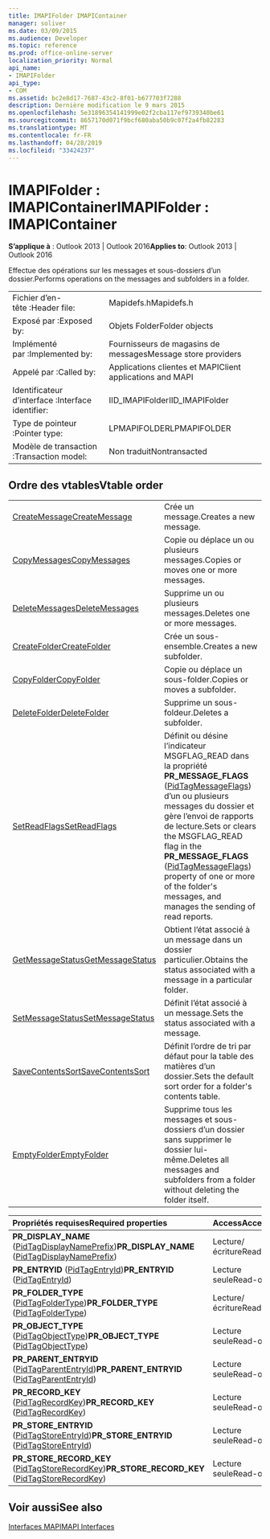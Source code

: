 ```yaml
---
title: IMAPIFolder IMAPIContainer
manager: soliver
ms.date: 03/09/2015
ms.audience: Developer
ms.topic: reference
ms.prod: office-online-server
localization_priority: Normal
api_name:
- IMAPIFolder
api_type:
- COM
ms.assetid: bc2e8d17-7687-43c2-8f01-b677703f7288
description: Dernière modification le 9 mars 2015
ms.openlocfilehash: 5e31896354141999e02f2cba117ef9739340be61
ms.sourcegitcommit: 8657170d071f9bcf680aba50b9c07f2a4fb82283
ms.translationtype: MT
ms.contentlocale: fr-FR
ms.lasthandoff: 04/28/2019
ms.locfileid: "33424237"
---
```

# <a name="imapifolder--imapicontainer"></a><span data-ttu-id="3d4c9-103">IMAPIFolder : IMAPIContainer</span><span class="sxs-lookup"><span data-stu-id="3d4c9-103">IMAPIFolder : IMAPIContainer</span></span>

  
  
<span data-ttu-id="3d4c9-104">**S’applique à** : Outlook 2013 | Outlook 2016</span><span class="sxs-lookup"><span data-stu-id="3d4c9-104">**Applies to**: Outlook 2013 | Outlook 2016</span></span> 
  
<span data-ttu-id="3d4c9-105">Effectue des opérations sur les messages et sous-dossiers d’un dossier.</span><span class="sxs-lookup"><span data-stu-id="3d4c9-105">Performs operations on the messages and subfolders in a folder.</span></span>
  
|||
|:-----|:-----|
|<span data-ttu-id="3d4c9-106">Fichier d’en-tête :</span><span class="sxs-lookup"><span data-stu-id="3d4c9-106">Header file:</span></span>  <br/> |<span data-ttu-id="3d4c9-107">Mapidefs.h</span><span class="sxs-lookup"><span data-stu-id="3d4c9-107">Mapidefs.h</span></span>  <br/> |
|<span data-ttu-id="3d4c9-108">Exposé par :</span><span class="sxs-lookup"><span data-stu-id="3d4c9-108">Exposed by:</span></span>  <br/> |<span data-ttu-id="3d4c9-109">Objets Folder</span><span class="sxs-lookup"><span data-stu-id="3d4c9-109">Folder objects</span></span>  <br/> |
|<span data-ttu-id="3d4c9-110">Implémenté par :</span><span class="sxs-lookup"><span data-stu-id="3d4c9-110">Implemented by:</span></span>  <br/> |<span data-ttu-id="3d4c9-111">Fournisseurs de magasins de messages</span><span class="sxs-lookup"><span data-stu-id="3d4c9-111">Message store providers</span></span>  <br/> |
|<span data-ttu-id="3d4c9-112">Appelé par :</span><span class="sxs-lookup"><span data-stu-id="3d4c9-112">Called by:</span></span>  <br/> |<span data-ttu-id="3d4c9-113">Applications clientes et MAPI</span><span class="sxs-lookup"><span data-stu-id="3d4c9-113">Client applications and MAPI</span></span>  <br/> |
|<span data-ttu-id="3d4c9-114">Identificateur d’interface :</span><span class="sxs-lookup"><span data-stu-id="3d4c9-114">Interface identifier:</span></span>  <br/> |<span data-ttu-id="3d4c9-115">IID_IMAPIFolder</span><span class="sxs-lookup"><span data-stu-id="3d4c9-115">IID_IMAPIFolder</span></span>  <br/> |
|<span data-ttu-id="3d4c9-116">Type de pointeur :</span><span class="sxs-lookup"><span data-stu-id="3d4c9-116">Pointer type:</span></span>  <br/> |<span data-ttu-id="3d4c9-117">LPMAPIFOLDER</span><span class="sxs-lookup"><span data-stu-id="3d4c9-117">LPMAPIFOLDER</span></span>  <br/> |
|<span data-ttu-id="3d4c9-118">Modèle de transaction :</span><span class="sxs-lookup"><span data-stu-id="3d4c9-118">Transaction model:</span></span>  <br/> |<span data-ttu-id="3d4c9-119">Non traduit</span><span class="sxs-lookup"><span data-stu-id="3d4c9-119">Nontransacted</span></span>  <br/> |
   
## <a name="vtable-order"></a><span data-ttu-id="3d4c9-120">Ordre des vtables</span><span class="sxs-lookup"><span data-stu-id="3d4c9-120">Vtable order</span></span>

|||
|:-----|:-----|
|[<span data-ttu-id="3d4c9-121">CreateMessage</span><span class="sxs-lookup"><span data-stu-id="3d4c9-121">CreateMessage</span></span>](imapifolder-createmessage.md) <br/> |<span data-ttu-id="3d4c9-122">Crée un message.</span><span class="sxs-lookup"><span data-stu-id="3d4c9-122">Creates a new message.</span></span>  <br/> |
|[<span data-ttu-id="3d4c9-123">CopyMessages</span><span class="sxs-lookup"><span data-stu-id="3d4c9-123">CopyMessages</span></span>](imapifolder-copymessages.md) <br/> |<span data-ttu-id="3d4c9-124">Copie ou déplace un ou plusieurs messages.</span><span class="sxs-lookup"><span data-stu-id="3d4c9-124">Copies or moves one or more messages.</span></span>  <br/> |
|[<span data-ttu-id="3d4c9-125">DeleteMessages</span><span class="sxs-lookup"><span data-stu-id="3d4c9-125">DeleteMessages</span></span>](imapifolder-deletemessages.md) <br/> |<span data-ttu-id="3d4c9-126">Supprime un ou plusieurs messages.</span><span class="sxs-lookup"><span data-stu-id="3d4c9-126">Deletes one or more messages.</span></span>  <br/> |
|[<span data-ttu-id="3d4c9-127">CreateFolder</span><span class="sxs-lookup"><span data-stu-id="3d4c9-127">CreateFolder</span></span>](imapifolder-createfolder.md) <br/> |<span data-ttu-id="3d4c9-128">Crée un sous-ensemble.</span><span class="sxs-lookup"><span data-stu-id="3d4c9-128">Creates a new subfolder.</span></span>  <br/> |
|[<span data-ttu-id="3d4c9-129">CopyFolder</span><span class="sxs-lookup"><span data-stu-id="3d4c9-129">CopyFolder</span></span>](imapifolder-copyfolder.md) <br/> |<span data-ttu-id="3d4c9-130">Copie ou déplace un sous-folder.</span><span class="sxs-lookup"><span data-stu-id="3d4c9-130">Copies or moves a subfolder.</span></span>  <br/> |
|[<span data-ttu-id="3d4c9-131">DeleteFolder</span><span class="sxs-lookup"><span data-stu-id="3d4c9-131">DeleteFolder</span></span>](imapifolder-deletefolder.md) <br/> |<span data-ttu-id="3d4c9-132">Supprime un sous-foldeur.</span><span class="sxs-lookup"><span data-stu-id="3d4c9-132">Deletes a subfolder.</span></span>  <br/> |
|[<span data-ttu-id="3d4c9-133">SetReadFlags</span><span class="sxs-lookup"><span data-stu-id="3d4c9-133">SetReadFlags</span></span>](imapifolder-setreadflags.md) <br/> |<span data-ttu-id="3d4c9-134">Définit ou désine l’indicateur MSGFLAG_READ dans la propriété **PR_MESSAGE_FLAGS** ([PidTagMessageFlags](pidtagmessageflags-canonical-property.md)) d’un ou plusieurs messages du dossier et gère l’envoi de rapports de lecture.</span><span class="sxs-lookup"><span data-stu-id="3d4c9-134">Sets or clears the MSGFLAG_READ flag in the **PR_MESSAGE_FLAGS** ([PidTagMessageFlags](pidtagmessageflags-canonical-property.md)) property of one or more of the folder's messages, and manages the sending of read reports.</span></span>  <br/> |
|[<span data-ttu-id="3d4c9-135">GetMessageStatus</span><span class="sxs-lookup"><span data-stu-id="3d4c9-135">GetMessageStatus</span></span>](imapifolder-getmessagestatus.md) <br/> |<span data-ttu-id="3d4c9-136">Obtient l’état associé à un message dans un dossier particulier.</span><span class="sxs-lookup"><span data-stu-id="3d4c9-136">Obtains the status associated with a message in a particular folder.</span></span>  <br/> |
|[<span data-ttu-id="3d4c9-137">SetMessageStatus</span><span class="sxs-lookup"><span data-stu-id="3d4c9-137">SetMessageStatus</span></span>](imapifolder-setmessagestatus.md) <br/> |<span data-ttu-id="3d4c9-138">Définit l’état associé à un message.</span><span class="sxs-lookup"><span data-stu-id="3d4c9-138">Sets the status associated with a message.</span></span>  <br/> |
|[<span data-ttu-id="3d4c9-139">SaveContentsSort</span><span class="sxs-lookup"><span data-stu-id="3d4c9-139">SaveContentsSort</span></span>](imapifolder-savecontentssort.md) <br/> |<span data-ttu-id="3d4c9-140">Définit l’ordre de tri par défaut pour la table des matières d’un dossier.</span><span class="sxs-lookup"><span data-stu-id="3d4c9-140">Sets the default sort order for a folder's contents table.</span></span>  <br/> |
|[<span data-ttu-id="3d4c9-141">EmptyFolder</span><span class="sxs-lookup"><span data-stu-id="3d4c9-141">EmptyFolder</span></span>](imapifolder-emptyfolder.md) <br/> |<span data-ttu-id="3d4c9-142">Supprime tous les messages et sous-dossiers d’un dossier sans supprimer le dossier lui-même.</span><span class="sxs-lookup"><span data-stu-id="3d4c9-142">Deletes all messages and subfolders from a folder without deleting the folder itself.</span></span>  <br/> |
   
|<span data-ttu-id="3d4c9-143">**Propriétés requises**</span><span class="sxs-lookup"><span data-stu-id="3d4c9-143">**Required properties**</span></span>|<span data-ttu-id="3d4c9-144">**Access**</span><span class="sxs-lookup"><span data-stu-id="3d4c9-144">**Access**</span></span>|
|:-----|:-----|
|<span data-ttu-id="3d4c9-145">**PR_DISPLAY_NAME** ([PidTagDisplayNamePrefix](pidtagdisplaynameprefix-canonical-property.md))</span><span class="sxs-lookup"><span data-stu-id="3d4c9-145">**PR_DISPLAY_NAME** ([PidTagDisplayNamePrefix](pidtagdisplaynameprefix-canonical-property.md))</span></span>  <br/> |<span data-ttu-id="3d4c9-146">Lecture/écriture</span><span class="sxs-lookup"><span data-stu-id="3d4c9-146">Read/write</span></span>  <br/> |
|<span data-ttu-id="3d4c9-147">**PR_ENTRYID** ([PidTagEntryId](pidtagentryid-canonical-property.md))</span><span class="sxs-lookup"><span data-stu-id="3d4c9-147">**PR_ENTRYID** ([PidTagEntryId](pidtagentryid-canonical-property.md))</span></span>  <br/> |<span data-ttu-id="3d4c9-148">Lecture seule</span><span class="sxs-lookup"><span data-stu-id="3d4c9-148">Read-only</span></span>  <br/> |
|<span data-ttu-id="3d4c9-149">**PR_FOLDER_TYPE** ([PidTagFolderType](pidtagfoldertype-canonical-property.md))</span><span class="sxs-lookup"><span data-stu-id="3d4c9-149">**PR_FOLDER_TYPE** ([PidTagFolderType](pidtagfoldertype-canonical-property.md))</span></span>  <br/> |<span data-ttu-id="3d4c9-150">Lecture/écriture</span><span class="sxs-lookup"><span data-stu-id="3d4c9-150">Read/write</span></span>  <br/> |
|<span data-ttu-id="3d4c9-151">**PR_OBJECT_TYPE** ([PidTagObjectType](pidtagobjecttype-canonical-property.md))</span><span class="sxs-lookup"><span data-stu-id="3d4c9-151">**PR_OBJECT_TYPE** ([PidTagObjectType](pidtagobjecttype-canonical-property.md))</span></span>  <br/> |<span data-ttu-id="3d4c9-152">Lecture seule</span><span class="sxs-lookup"><span data-stu-id="3d4c9-152">Read-only</span></span>  <br/> |
|<span data-ttu-id="3d4c9-153">**PR_PARENT_ENTRYID** ([PidTagParentEntryId](pidtagparententryid-canonical-property.md))</span><span class="sxs-lookup"><span data-stu-id="3d4c9-153">**PR_PARENT_ENTRYID** ([PidTagParentEntryId](pidtagparententryid-canonical-property.md))</span></span>  <br/> |<span data-ttu-id="3d4c9-154">Lecture seule</span><span class="sxs-lookup"><span data-stu-id="3d4c9-154">Read-only</span></span>  <br/> |
|<span data-ttu-id="3d4c9-155">**PR_RECORD_KEY** ([PidTagRecordKey](pidtagrecordkey-canonical-property.md))</span><span class="sxs-lookup"><span data-stu-id="3d4c9-155">**PR_RECORD_KEY** ([PidTagRecordKey](pidtagrecordkey-canonical-property.md))</span></span>  <br/> |<span data-ttu-id="3d4c9-156">Lecture seule</span><span class="sxs-lookup"><span data-stu-id="3d4c9-156">Read-only</span></span>  <br/> |
|<span data-ttu-id="3d4c9-157">**PR_STORE_ENTRYID** ([PidTagStoreEntryId](pidtagstoreentryid-canonical-property.md))</span><span class="sxs-lookup"><span data-stu-id="3d4c9-157">**PR_STORE_ENTRYID** ([PidTagStoreEntryId](pidtagstoreentryid-canonical-property.md))</span></span>  <br/> |<span data-ttu-id="3d4c9-158">Lecture seule</span><span class="sxs-lookup"><span data-stu-id="3d4c9-158">Read-only</span></span>  <br/> |
|<span data-ttu-id="3d4c9-159">**PR_STORE_RECORD_KEY** ([PidTagStoreRecordKey](pidtagstorerecordkey-canonical-property.md))</span><span class="sxs-lookup"><span data-stu-id="3d4c9-159">**PR_STORE_RECORD_KEY** ([PidTagStoreRecordKey](pidtagstorerecordkey-canonical-property.md))</span></span>  <br/> |<span data-ttu-id="3d4c9-160">Lecture seule</span><span class="sxs-lookup"><span data-stu-id="3d4c9-160">Read-only</span></span>  <br/> |
   
## <a name="see-also"></a><span data-ttu-id="3d4c9-161">Voir aussi</span><span class="sxs-lookup"><span data-stu-id="3d4c9-161">See also</span></span>



[<span data-ttu-id="3d4c9-162">Interfaces MAPI</span><span class="sxs-lookup"><span data-stu-id="3d4c9-162">MAPI Interfaces</span></span>](mapi-interfaces.md)

